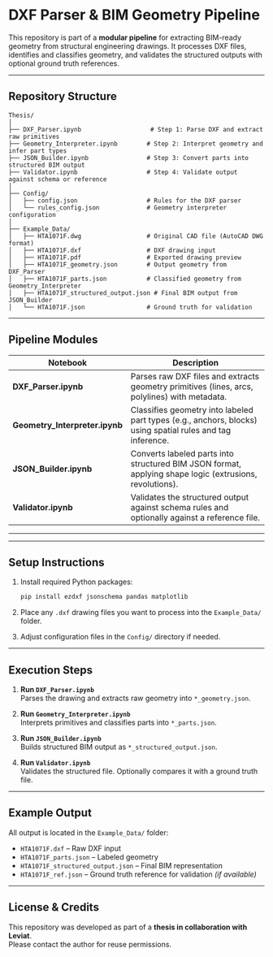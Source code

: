 # DXF Parser & BIM Geometry Pipeline

This repository is part of a **modular pipeline** for extracting BIM-ready geometry from structural engineering drawings. It processes DXF files, identifies and classifies geometry, and validates the structured outputs with optional ground truth references.

---

## Repository Structure

```
Thesis/
│
├── DXF_Parser.ipynb                   # Step 1: Parse DXF and extract raw primitives
├── Geometry_Interpreter.ipynb        # Step 2: Interpret geometry and infer part types
├── JSON_Builder.ipynb                # Step 3: Convert parts into structured BIM output
├── Validator.ipynb                   # Step 4: Validate output against schema or reference
│
├── Config/
│   ├── config.json                   # Rules for the DXF parser
│   └── rules_config.json             # Geometry interpreter configuration
│
├── Example_Data/
│   ├── HTA1071F.dwg                  # Original CAD file (AutoCAD DWG format)
│   ├── HTA1071F.dxf                  # DXF drawing input
│   ├── HTA1071F.pdf                  # Exported drawing preview 
│   ├── HTA1071F_geometry.json        # Output geometry from DXF_Parser
│   ├── HTA1071F_parts.json           # Classified geometry from Geometry_Interpreter
│   ├── HTA1071F_structured_output.json # Final BIM output from JSON_Builder
│   └── HTA1071F.json                 # Ground truth for validation 
```

---

##  Pipeline Modules

| Notebook                   | Description |
|---------------------------|-------------|
| **DXF_Parser.ipynb**       | Parses raw DXF files and extracts geometry primitives (lines, arcs, polylines) with metadata. |
| **Geometry_Interpreter.ipynb** | Classifies geometry into labeled part types (e.g., anchors, blocks) using spatial rules and tag inference. |
| **JSON_Builder.ipynb**     | Converts labeled parts into structured BIM JSON format, applying shape logic (extrusions, revolutions). |
| **Validator.ipynb**        | Validates the structured output against schema rules and optionally against a reference file. |

---

---

## Setup Instructions

1. Install required Python packages:

    ```bash
    pip install ezdxf jsonschema pandas matplotlib
    ```

2. Place any `.dxf` drawing files you want to process into the `Example_Data/` folder.

3. Adjust configuration files in the `Config/` directory if needed.

---

## Execution Steps

1. **Run `DXF_Parser.ipynb`**  
   Parses the drawing and extracts raw geometry into `*_geometry.json`.

2. **Run `Geometry_Interpreter.ipynb`**  
   Interprets primitives and classifies parts into `*_parts.json`.

3. **Run `JSON_Builder.ipynb`**  
   Builds structured BIM output as `*_structured_output.json`.

4. **Run `Validator.ipynb`**  
   Validates the structured file. Optionally compares it with a ground truth file.

---

## Example Output

All output is located in the `Example_Data/` folder:

- `HTA1071F.dxf` – Raw DXF input
- `HTA1071F_parts.json` – Labeled geometry
- `HTA1071F_structured_output.json` – Final BIM representation
- `HTA1071F_ref.json` – Ground truth reference for validation *(if available)*

---

## License & Credits

This repository was developed as part of a **thesis in collaboration with Leviat**.  
Please contact the author for reuse permissions.
